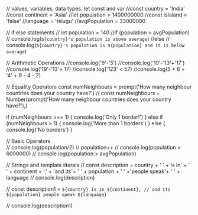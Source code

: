 // values, variables, data types, let const and var
//const country = 'India'
//const continent = 'Asia'
//let population = 1400000000
//const isIsland = 'false'
//language = 'telugu'
//avgPopulation = 33000000

// if else statements
// let population = 140
//if (population > avgPopulation)
// console.log(`${country}'s population is above average`)
//else
// console.log(`${country}'s population is ${population} and it is below average`)

// Arithmetic Operations
//console.log('9'-'5')
//console.log('19'-'13'+'17')
//console.log('19'-'13'+ 17)
//console.log('123' < 57)
//console.log(5 + 6 + '4' + 9 - 4 - 2)

// Equality Operators
const numNeighbours = prompt('How many neighbour countries does your country have?')
// const numNeighbours = Number(prompt('How many neighbour countries does your country have?'),)

if (numNeighbours === 1) {
console.log('Only 1 border!')
}
else if (numNeighbours > 1) {
console.log('More than 1 borders')
}
else {
console.log('No borders')
}

// Basic Operators  
// console.log(population/2)
// population++
// console.log(population > 6000000)
// console.log(population > avgPopulation)

// Strings and template literals
// const description = country + ' ' +'is in' + ' ' + continent + ',' + 'and its'+ ' ' + population + ' ' +'people speak'+ ' ' + language
// console.log(description)

// const description1 = `${country} is in ${continent},
// and its ${population} people speak ${language}`

// console.log(description1)
